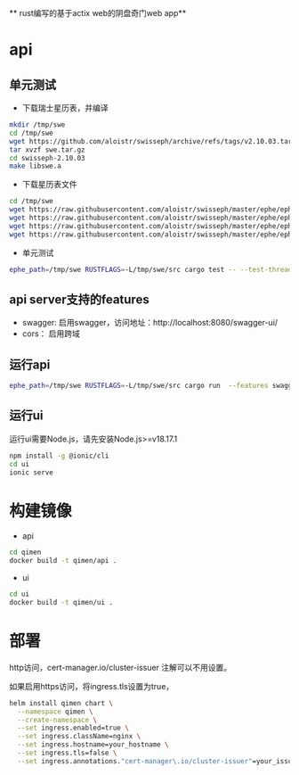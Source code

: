 ** rust编写的基于actix web的阴盘奇门web app**

# api
## 单元测试

* 下载瑞士星历表，并编译
```bash
mkdir /tmp/swe
cd /tmp/swe
wget https://github.com/aloistr/swisseph/archive/refs/tags/v2.10.03.tar.gz -O swe.tar.gz
tar xvzf swe.tar.gz
cd swisseph-2.10.03
make libswe.a
```

* 下载星历表文件
```bash
cd /tmp/swe
wget https://raw.githubusercontent.com/aloistr/swisseph/master/ephe/ephe/semo_18.se1
wget https://raw.githubusercontent.com/aloistr/swisseph/master/ephe/ephe/semom48.se1
wget https://raw.githubusercontent.com/aloistr/swisseph/master/ephe/ephe/sepl_18.se1
wget https://raw.githubusercontent.com/aloistr/swisseph/master/ephe/ephe/seplm48.se1
```

* 单元测试
```bash
ephe_path=/tmp/swe RUSTFLAGS=-L/tmp/swe/src cargo test -- --test-threads 1
```

## api server支持的features
* swagger: 启用swagger，访问地址：http://localhost:8080/swagger-ui/
* cors： 启用跨域

## 运行api
```bash
ephe_path=/tmp/swe RUSTFLAGS=-L/tmp/swe/src cargo run  --features swagger,cors
```

## 运行ui
运行ui需要Node.js，请先安装Node.js>=v18.17.1
```bash
npm install -g @ionic/cli
cd ui
ionic serve
```

# 构建镜像
* api
```bash
cd qimen
docker build -t qimen/api . 
```

* ui
```bash
cd ui
docker build -t qimen/ui .
```

# 部署
http访问，cert-manager.io/cluster-issuer 注解可以不用设置。

如果启用https访问，将ingress.tls设置为true，
```bash
helm install qimen chart \
  --namespace qimen \
  --create-namespace \
  --set ingress.enabled=true \
  --set ingress.className=nginx \
  --set ingress.hostname=your_hostname \
  --set ingress.tls=false \
  --set ingress.annotations."cert-manager\.io/cluster-issuer"=your_issuer
```
